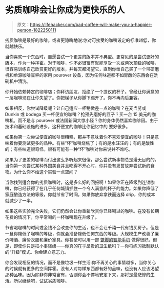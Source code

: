 # 劣质咖啡会让你成为更快乐的人

> 原文：<https://lifehacker.com/bad-coffee-will-make-you-a-happier-person-1822250111>

劣质咖啡是最好的咖啡。或者更隐晦地说:你对可接受的咖啡设定的标准越低，你就越快乐。



当你喜欢一个东西时，自愿尝试一个更差的版本并不典型。更常见的是尝试更好的版本，作为一种挥霍。对于咖啡，你不必很富有就能享受一次或两次顶级的咖啡，很容易训练自己欣赏更好的版本，并每天都渴望它，直到你给自己买了一个带研磨机和单源咖啡豆秤的家用 pourover 设备，因为任何味道都不如胃酸的东西会在洗碗机中清洗。

你开始依赖特定的咖啡店；你拜访朋友，拒绝了一个提议的杯子。曾经让你满意的一层咖啡现在让你失望了。你把梯子从你脚下踢开了。你不再向后兼容。

如果相反，你尝试降级呢？让自己适应一杯稍微差一点的咖啡？在麦当劳或 Dunkin 或 bodega 买一杯便宜的咖啡？抢预先磨好的豆子？买一台 15 美元的咖啡机，而不是与 pourover 或法国新闻大惊小怪？你的身体仍然喜欢咖啡因。由于技术和基础设施的进步，这杯便宜的咖啡比你记忆中的 要好很多。

如果你第一次尝试便宜的咖啡很糟糕，那并不意味着你不喜欢便宜的咖啡！只是意味着你要测试更多的品种。有些“坏”咖啡烧焦了；有的是水汪汪的；有的是酸性的；有些味道很奇怪。很有可能有一种“坏”咖啡对你来说并不难吃。

如果为了更差的咖啡而付出这么多听起来很傻，那么尝试新事物总是漫无目的的。当你第一次尝试某种外国美食并且吃得不开心时，你并没有发誓放弃尝试新的食物。为什么你不给这个实验一点空间？

当你找到适合你的劣质咖啡时，这是多么好的回报啊！如果你正在降级到连锁咖啡，你已经获得了在几乎任何城镇抓住一个令人满意的杯子的能力。如果你降低了家庭酿造方法的等级，你就节省了时间。如果你放弃拿铁而选择 drip，你的成本就减少了一半。

如果这些实验完全失败，它们仍然会让你重新欣赏你已经喝过的咖啡。在没有长期花费的情况下，你平常喝的一杯咖啡现在升级了。

节省喝咖啡的时间或金钱不会改变你的生活，也不会让千禧一代有钱买房子。但是一旦你降低了咖啡的等级，你就会准备降低任何东西的等级。大规模生产改善了廉价啤酒、廉价衣服和廉价家具。你甚至可以用一部 [蹩脚的智能手机](https://medium.com/matter/shitphone-a-love-story-a44e66434807) 做得很好。但是，即使你只是把小事降级——你真的在乎昂贵的卫生纸吗？—你将练习抵制默认的“升级”模式。你会建立意志力。

你会发现相反的情况，而不是像垃圾一样生活:你不再关心的事情越多，当你关心的时候就有更多的空间挥霍。没有人对每样东西都有好的品味，也没有人应该渴望那种品味。因为除非你非常富有，否则你会不停地安定下来，那将是最悲惨的生活。所以继续吧，试试劣质咖啡。